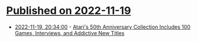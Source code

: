 # [Published on 2022-11-19](index.md)

* [2022-11-19, 20:34:00](https://games.slashdot.org/story/22/11/19/0729236/ataris-50th-anniversary-collection-includes-100-games-interviews-and-addictive-new-titles?utm_source=rss1.0mainlinkanon&utm_medium=feed) - [Atari's 50th Anniversary Collection Includes 100 Games, Interviews, and Addictive New Titles](https://games.slashdot.org/story/22/11/19/0729236/ataris-50th-anniversary-collection-includes-100-games-interviews-and-addictive-new-titles?utm_source=rss1.0mainlinkanon&utm_medium=feed)
